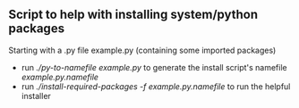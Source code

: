 ## Script to help with installing system/python packages

Starting with a .py file example.py (containing some imported packages) 

- run *./py-to-namefile example.py* to generate the install script's namefile *example.py.namefile*
- run *./install-required-packages -f example.py.namefile* to run the helpful installer
